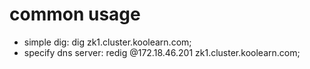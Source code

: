 # common usage
* simple dig: dig zk1.cluster.koolearn.com;
* specify dns server: redig @172.18.46.201 zk1.cluster.koolearn.com;
